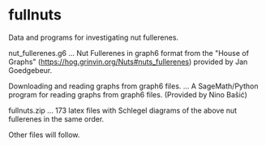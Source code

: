 # fullnuts
Data and programs for investigating nut fullerenes.

nut_fullerenes.g6 ... Nut Fullerenes in graph6 format from the "House of Graphs" (https://hog.grinvin.org/Nuts#nuts_fullerenes) provided by Jan Goedgebeur.

Downloading and reading graphs from graph6 files.  ... A SageMath/Python program for reading graphs from graph6 files. (Provided by Nino Bašić)

fullnuts.zip ... 173 latex files with Schlegel diagrams of the above nut fullerenes in the same order.

Other files will follow.
